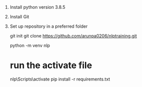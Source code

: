 1. Install python version 3.8.5

2. Install Git

3. Set up repository in a preferred folder

    git init
    git clone https://github.com/arunpa0206/nlptraining.git
    
    python -m venv nlp
    # run the activate file
    nlp\Scripts\activate
    pip install -r requirements.txt